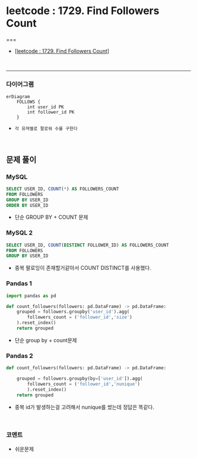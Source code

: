 # leetcode : 1729. Find Followers Count
===

* [[leetcode : 1729. Find Followers Count]](https://leetcode.com/problems/find-followers-count/description/)
<br>

---

### **다이어그램**
```mermaid
erDiagram
    FOLLOWS {
        int user_id PK
        int follower_id PK
    }
```

* `각 유져별로 팔로워 수를 구한다`

<br>

## 문제 풀이

### **MySQL**
```SQL
SELECT USER_ID, COUNT(*) AS FOLLOWERS_COUNT
FROM FOLLOWERS
GROUP BY USER_ID
ORDER BY USER_ID
```

* 단순 GROUP BY + COUNT 문제
  
### **MySQL 2**
```SQL
SELECT USER_ID, COUNT(DISTINCT FOLLOWER_ID) AS FOLLOWERS_COUNT
FROM FOLLOWERS
GROUP BY USER_ID
```

* 중복 팔로잉이 존재할거같아서 COUNT DISTINCT를 사용했다.
  
### **Pandas 1**
```python
import pandas as pd

def count_followers(followers: pd.DataFrame) -> pd.DataFrame:
    grouped = followers.groupby('user_id').agg(
        followers_count = ('follower_id','size')
    ).reset_index()
    return grouped
```

* 단순 group by + count문제
  
### **Pandas 2**
```python
def count_followers(followers: pd.DataFrame) -> pd.DataFrame:

    grouped = followers.groupby(by=['user_id']).agg(
        followers_count = ('follower_id','nunique')
        ).reset_index()
    return grouped
```

* 중복 id가 발생하는걸 고려해서 nunique를 썼는데 정답은 똑같다.

<br>

### **코멘트**
* 쉬운문제